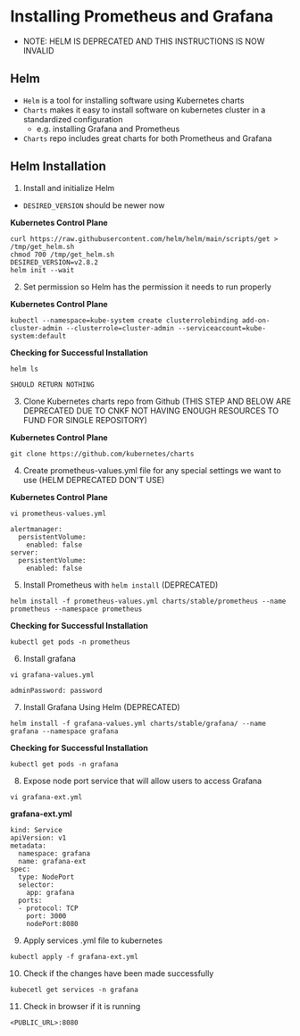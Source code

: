 # Installing Prometheus and Grafana

- NOTE: HELM IS DEPRECATED AND THIS INSTRUCTIONS IS NOW INVALID

## Helm
- `Helm` is a tool for installing software using Kubernetes charts
- `Charts` makes it easy to install software on kubernetes cluster in a standardized configuration
    - e.g. installing Grafana and Prometheus
- `Charts` repo includes great charts for both Prometheus and Grafana

## Helm Installation

1. Install and initialize Helm
- `DESIRED_VERSION` should be newer now

**Kubernetes Control Plane**
```
curl https://raw.githubusercontent.com/helm/helm/main/scripts/get > /tmp/get_helm.sh
chmod 700 /tmp/get_helm.sh
DESIRED_VERSION=v2.8.2 
helm init --wait
```

2. Set permission so Helm has the permission it needs to run properly

**Kubernetes Control Plane**
```
kubectl --namespace=kube-system create clusterrolebinding add-on-cluster-admin --clusterrole=cluster-admin --serviceaccount=kube-system:default
```

**Checking for Successful Installation**
```
helm ls
```

```
SHOULD RETURN NOTHING
```

3. Clone Kubernetes charts repo from Github (THIS STEP AND BELOW ARE DEPRECATED DUE TO CNKF NOT HAVING ENOUGH RESOURCES TO FUND FOR SINGLE REPOSITORY)

**Kubernetes Control Plane**
```
git clone https://github.com/kubernetes/charts
```

4. Create prometheus-values.yml file for any special settings we want to use (HELM DEPRECATED DON'T USE)

**Kubernetes Control Plane**
```
vi prometheus-values.yml
```

```
alertmanager:
  persistentVolume:
    enabled: false
server:
  persistentVolume:
    enabled: false
```


5. Install Prometheus with `helm install` (DEPRECATED)

```
helm install -f prometheus-values.yml charts/stable/prometheus --name prometheus --namespace prometheus
```

**Checking for Successful Installation**
```
kubectl get pods -n prometheus
```

6. Install grafana

```
vi grafana-values.yml
```

```
adminPassword: password
```

7. Install Grafana Using Helm (DEPRECATED)

```
helm install -f grafana-values.yml charts/stable/grafana/ --name grafana --namespace grafana
```

**Checking for Successful Installation**
```
kubectl get pods -n grafana
```

8. Expose node port service that will allow users to access Grafana

```
vi grafana-ext.yml
```

**grafana-ext.yml**
```
kind: Service
apiVersion: v1
metadata:
  namespace: grafana
  name: grafana-ext
spec:
  type: NodePort
  selector:
    app: grafana
  ports:
  - protocol: TCP
    port: 3000
    nodePort:8080
```

9. Apply services .yml file to kubernetes

```
kubectl apply -f grafana-ext.yml
```

10. Check if the changes have been made successfully

```
kubecetl get services -n grafana
```

11. Check in browser if it is running

```
<PUBLIC_URL>:8080
```

